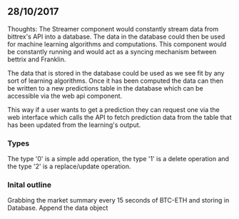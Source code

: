 ## 28/10/2017

Thoughts: 
The Streamer component would constantly stream data from bittrex's API into a database. The data in the database could then be used for machine learning algorithms and computations. This component would be constantly running and would act as a syncing mechanism between bettrix and Franklin.

The data that is stored in the database could be used as we see fit by any sort of learning algorithms. Once it has been computed the data can then be written to a new predictions table in the database which can be accessible via the web api component.

This way if a user wants to get a prediction they can request one via the web interface which calls the API to fetch prediction data from the table that has been updated from the learning's output.


### Types

The type '0' is a simple add operation, the type '1' is a delete operation and the type '2' is a replace/update operation.


### Inital outline

Grabbing the market summary every 15 seconds of BTC-ETH and storing in Database. Append the data object